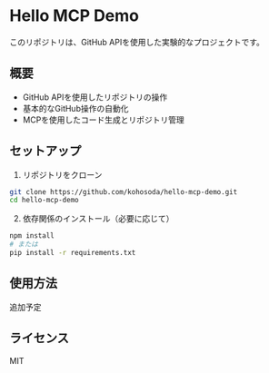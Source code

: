 # Hello MCP Demo

このリポジトリは、GitHub APIを使用した実験的なプロジェクトです。

## 概要
- GitHub APIを使用したリポジトリの操作
- 基本的なGitHub操作の自動化
- MCPを使用したコード生成とリポジトリ管理

## セットアップ
1. リポジトリをクローン
```bash
git clone https://github.com/kohosoda/hello-mcp-demo.git
cd hello-mcp-demo
```

2. 依存関係のインストール（必要に応じて）
```bash
npm install
# または
pip install -r requirements.txt
```

## 使用方法
追加予定

## ライセンス
MIT
